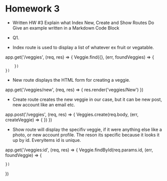 # Homework 3

* Written HW #3 Explain what Index New, Create and Show Routes Do
Give an example written in a Markdown Code Block

* Q1.
- Index route is used to display a list of whatever ex fruit or vegatable.

app.get('/veggies', (req, res) => {
    Veggie.find({}, (err, foundVeggies) => {

        })
    })

- New route displays the HTML form for creating a veggie.

app.get('/veggies/new', (req, res) => {
    res.render('veggies/New')
})

- Create route creates the new veggie in our case, but it can be new post, new account like an email etc.

app.post('/veggies', (req, res) => {
    Veggies.create(req.body, (err, createVeggie) => {
    })
})

- Show route will display the specifiv veggie, if it were anything else like a photo, or new account profile. The reson its specific because it looks it up by id. Everyitems id is unique.

app.get('/veggies:id', (req, res) => {
    Veggie.findById(req.params.id, (err, foundVeggie) => {

    })
})
